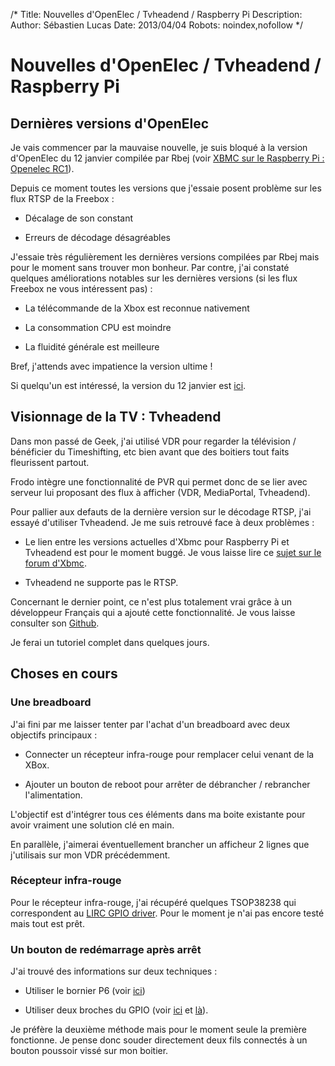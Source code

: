 /*
Title: Nouvelles d'OpenElec / Tvheadend / Raspberry Pi
Description: 
Author: Sébastien Lucas
Date: 2013/04/04
Robots: noindex,nofollow
*/
# Nouvelles d'OpenElec / Tvheadend / Raspberry Pi

##  Dernières versions d'OpenElec 
Je vais commencer par la mauvaise nouvelle, je suis bloqué à la version d'OpenElec du 12 janvier compilée par Rbej (voir [XBMC sur le Raspberry Pi : Openelec RC1](/https///blog.slucas.fr/blog/raspberry-pi-xbmc-7)).

Depuis ce moment toutes les versions que j'essaie posent problème sur les flux RTSP de la Freebox :

*	Décalage de son constant

*	Erreurs de décodage désagréables
  
J'essaie très régulièrement les dernières versions compilées par Rbej mais pour le moment sans trouver mon bonheur. Par contre, j'ai constaté quelques améliorations notables sur les dernières versions (si les flux Freebox ne vous intéressent pas) :

*	La télécommande de la Xbox est reconnue nativement

*	La consommation CPU est moindre

*	La fluidité générale est meilleure
  
Bref, j'attends avec impatience la version ultime !

Si quelqu'un est intéressé, la version du 12 janvier est [ici](http://dl.free.fr/gZuDKQ3hY).

## Visionnage de la TV : Tvheadend

Dans mon passé de Geek, j'ai utilisé VDR pour regarder la télévision / bénéficier du Timeshifting, etc bien avant que des boitiers tout faits fleurissent partout. 

Frodo intègre une fonctionnalité de PVR qui permet donc de se lier avec serveur lui proposant des flux à afficher (VDR, MediaPortal, Tvheadend).

Pour pallier aux defauts de la dernière version sur le décodage RTSP, j'ai essayé d'utiliser Tvheadend. Je me suis retrouvé face à deux problèmes :

*	Le lien entre les versions actuelles d'Xbmc pour Raspberry Pi et Tvheadend est pour le moment buggé. Je vous laisse lire ce [sujet sur le forum d'Xbmc](http://forum.xbmc.org/showthread.php?tid=148646).

*	Tvheadend ne supporte pas le RTSP.
  
Concernant le dernier point, ce n'est plus totalement vrai grâce à un développeur Français qui a ajouté cette fonctionnalité. Je vous laisse consulter son [Github](/https///github.com/Glandos/tvheadend).

Je ferai un tutoriel complet dans quelques jours.
## Choses en cours

### Une breadboard
J'ai fini par me laisser tenter par l'achat d'un breadboard avec deux objectifs principaux :

*	Connecter un récepteur infra-rouge pour remplacer celui venant de la XBox.

*	Ajouter un bouton de reboot pour arrêter de débrancher / rebrancher l'alimentation.

L'objectif est d'intégrer tous ces éléments dans ma boite existante pour avoir vraiment une solution clé en main.
  
En parallèle, j'aimerai éventuellement brancher un afficheur 2 lignes que j'utilisais sur mon VDR précédemment. 
### Récepteur infra-rouge

Pour le récepteur infra-rouge, j'ai récupéré quelques TSOP38238 qui correspondent au [LIRC GPIO driver](http://aron.ws/projects/lirc_rpi/). Pour le moment je n'ai pas encore testé mais tout est prêt.
### Un bouton de redémarrage après arrêt

J'ai trouvé des informations sur deux techniques :

*	Utiliser le bornier P6 (voir [ici](http://raspi.tv/2012/making-a-reset-switch-for-your-rev-2-raspberry-pi))

*	Utiliser deux broches du GPIO (voir [ici](http://elinux.org/RPI_safe_mode) et [là](http://www.raspberrypi.org/phpBB3/viewtopic.php?p=227308)).
  
Je préfère la deuxième méthode mais pour le moment seule la première fonctionne. Je pense donc souder directement deux fils connectés à un bouton poussoir vissé sur mon boitier.
